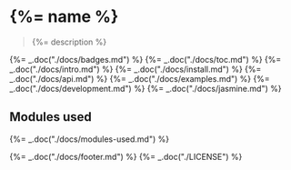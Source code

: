 # {%= name %}

> {%= description %}

{%= _.doc("./docs/badges.md") %}
{%= _.doc("./docs/toc.md") %}
{%= _.doc("./docs/intro.md") %}
{%= _.doc("./docs/install.md") %}
{%= _.doc("./docs/api.md") %}
{%= _.doc("./docs/examples.md") %}
{%= _.doc("./docs/development.md") %}
{%= _.doc("./docs/jasmine.md") %}

## Modules used
{%= _.doc("./docs/modules-used.md") %}

{%= _.doc("./docs/footer.md") %}
{%= _.doc("./LICENSE") %}

